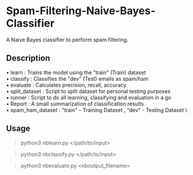 # Spam-Filtering-Naive-Bayes-Classifier
A Naive Bayes classifier to perform spam filtering. 


## Description
• learn : Trains the model using the "train" (Train) dataset \
• classify : Classifies the "dev" (Test) emails as spam/ham \
• evaluate : Calculates precision, recall, accuracy \
• split_dataset : Script to split dataset for personal testing purposes \
• runner : Script to do all learning, classifying and evaluation in a go \
• Report : A small summarization of classification results \
• spam_ham_dataset : "train" - Training Dataset , "dev" - Testing Dataset \


## Usage
>python3 nblearn.py </path/to/input>

>python3 nbclassify.py </path/to/input>

>python3 nbevaluate.py <nboutput_filename>